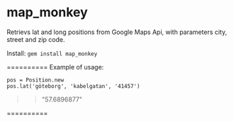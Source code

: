 map_monkey
==========
Retrievs lat and long positions from Google Maps Api, with parameters city, street and zip code.

Install:
`gem install map_monkey`

==========
Example of usage:

`pos = Position.new` <br />
`pos.lat('göteborg', 'kabelgatan', '41457')`
>> "57.6896877"

==========
